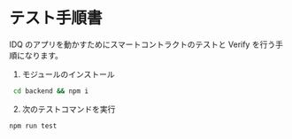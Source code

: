 # テスト手順書

IDQ のアプリを動かすためにスマートコントラクトのテストと Verify を行う手順になります。

1. モジュールのインストール

```zsh
 cd backend && npm i
```

2. 次のテストコマンドを実行

```zsh
npm run test
```
